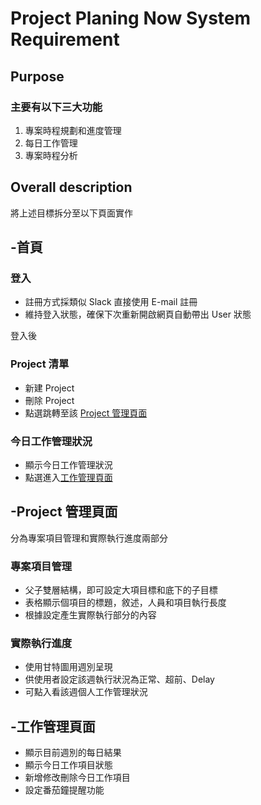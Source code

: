 # Project Planing Now System Requirement
## Purpose
### 主要有以下三大功能

1. 專案時程規劃和進度管理
2. 每日工作管理
3. 專案時程分析

## Overall description
將上述目標拆分至以下頁面實作

## -**首頁**

### **登入**
* 註冊方式採類似 Slack 直接使用 E-mail 註冊
* 維持登入狀態，確保下次重新開啟網頁自動帶出 User 狀態
 
登入後

### **Project 清單**
* 新建 Project
* 刪除 Project
* 點選跳轉至該 [Project 管理頁面](#Project-管理頁面)

### **今日工作管理狀況**
* 顯示今日工作管理狀況
* 點選進入[工作管理頁面](#工作管理頁面)

## -**Project 管理頁面**
分為專案項目管理和實際執行進度兩部分
### **專案項目管理**
* 父子雙層結構，即可設定大項目標和底下的子目標
* 表格顯示個項目的標題，敘述，人員和項目執行長度
* 根據設定產生實際執行部分的內容
  
### **實際執行進度**
* 使用甘特圖用週別呈現
* 供使用者設定該週執行狀況為正常、超前、Delay
* 可點入看該週個人工作管理狀況

## -**工作管理頁面**
* 顯示目前週別的每日結果
* 顯示今日工作項目狀態
* 新增修改刪除今日工作項目
* 設定番茄鐘提醒功能


